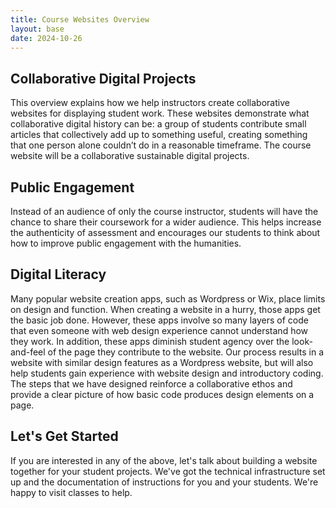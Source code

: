 ```yaml
---
title: Course Websites Overview
layout: base
date: 2024-10-26
---
```


## Collaborative Digital Projects
This overview explains how we help instructors create collaborative websites for displaying student work. These websites demonstrate what collaborative digital history can be: a group of students contribute small articles that collectively add up to something useful, creating something that one person alone couldn’t do in a reasonable timeframe. The course website will be a collaborative sustainable digital projects.

## Public Engagement
Instead of an audience of only the course instructor, students will have the chance to share their coursework for a wider audience. This helps increase the authenticity of assessment and encourages our students to think about how to improve public engagement with the humanities. 

## Digital Literacy
Many popular website creation apps, such as Wordpress or Wix, place limits on design and function. When creating a website in a hurry, those apps get the basic job done. However, these apps involve so many layers of code that even someone with web design experience cannot understand how they work. In addition, these apps diminish student agency over the look-and-feel of the page they contribute to the website. Our process results in a website with similar design features as a Wordpress website, but will also help students gain experience with website design and introductory coding. The steps that we have designed reinforce a collaborative ethos and provide a clear picture of how basic code produces design elements on a page. 

## Let's Get Started
If you are interested in any of the above, let's talk about building a website together for your student projects. We've got the technical infrastructure set up and the documentation of instructions for you and your students. We're happy to visit classes to help.
